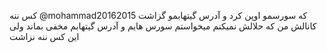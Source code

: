 کس ننه 
@mohammad20162015
که سورسمو اوپن کرد و آدرس گیتهابمو گزاشت کانالش من که حلالش نمیکنم میخواستم سورس هایم و آدرس گیتهابم مخفی بماند ولی این کس ننه نزاشت
